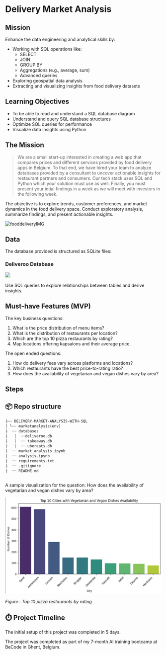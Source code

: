 
# Delivery Market Analysis

## Mission 

Enhance the data engineering and analytical skills by:
- Working with SQL operations like:
  - SELECT
  - JOIN
  - GROUP BY
  - Aggregations (e.g., average, sum)
  - Advanced queries
- Exploring geospatial data analysis
- Extracting and visualizing insights from food delivery datasets

## Learning Objectives

- To be able to read and understand a SQL database diagram
- Understand and query SQL database structures
- Optimize SQL queries for performance
- Visualize data insights using Python

## The Mission

> We are a small start-up interested in creating a web app that compares prices and different services provided by food delivery apps in Belgium. To that end, we have hired your team to analyze databases provided by a consultant to uncover actionable insights for restaurant partners and consumers.  Our tech stack uses SQL and Python which your solution must use as well. Finally, you must present your intial findings in a week as we will meet with investors in the following week.

The objective is to explore trends, customer preferences, and market dynamics in the food delivery space. Conduct exploratory analysis, summarize findings, and present actionable insights.

![fooddeliveryIMG](./delivery-market-analysis-with-SQL/fooddelivery.jpg)

## Data

The database provided is structured as SQLite files:

### Deliveroo Database
<img  src='./delivery-market-analysis-with-SQL/ER_schema_deliveroo.png' width=500px>


Use SQL queries to explore relationships between tables and derive insights. 

## Must-have Features (MVP)

The key business questions:

1. What is the price distribution of menu items?
2. What is the distribution of restaurants per location?
3. Which are the top 10 pizza restaurants by rating?
4. Map locations offering kapsalons and their average price.

The open ended questions:

1. How do delivery fees vary across platforms and locations?
2. Which restaurants have the best price-to-rating ratio?
3. How does the availability of vegetarian and vegan dishes vary by area?



## Steps

## 📦 Repo structure
```.
├── DELIVERY-MARKET-ANALYSIS-WITH-SQL
│ └── marketanalysis(env)
├  ── databases
├   │  ──deliveroo.db
├   │  ── takeaway.db
├   │  ── ubereats.db
├  ── market_analysis.ipynb
├  ── analysis.ipynb
├  ── requirements.txt   
├  ── .gitignore
├  ── README.md
 
```
A sample visualization for the question: How does the availability of vegetarian and vegan dishes vary by area?

![Top 10 Cities with Vegetarian and Vegan Dishes Availability](image1.png)


_Figure : Top 10 pizza restaurants by rating_

## ⏱️ Project Timeline
The initial setup of this project was completed in 5 days.

The project was completed as part of my 7-month AI training bootcamp at BeCode in Ghent, Belgium.

